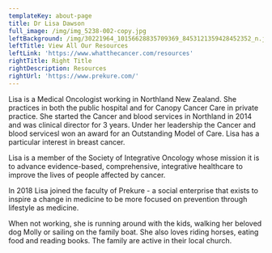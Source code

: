 ```yaml
---
templateKey: about-page
title: Dr Lisa Dawson
full_image: /img/img_5238-002-copy.jpg
leftBackground: /img/30221964_10156628835709369_8453121359428452352_n.jpg
leftTitle: View All Our Resources
leftLink: 'https://www.whatthecancer.com/resources'
rightTitle: Right Title
rightDescription: Resources
rightUrl: 'https://www.prekure.com/'
---
```

Lisa is a Medical Oncologist working in Northland New Zealand. She practices in both the public hospital and for Canopy Cancer Care in private practice. She started the Cancer and blood services in Northland in 2014 and was clinical director for 3 years.   Under her leadership the Cancer and blood servicesl won an award for an Outstanding Model of Care. Lisa has a particular interest in breast cancer.

Lisa is a member of the Society of Integrative Oncology whose mission it is to advance evidence-based, comprehensive, integrative healthcare to improve the lives of people affected by cancer. 

In 2018 Lisa joined the faculty of Prekure - a social enterprise that exists to inspire a change in medicine to be more focused on prevention through lifestyle as medicine.

When not working, she is running around with the kids,  walking her beloved dog Molly or sailing on the family boat. She also loves riding horses, eating food and reading books. The family are active in their local church.
